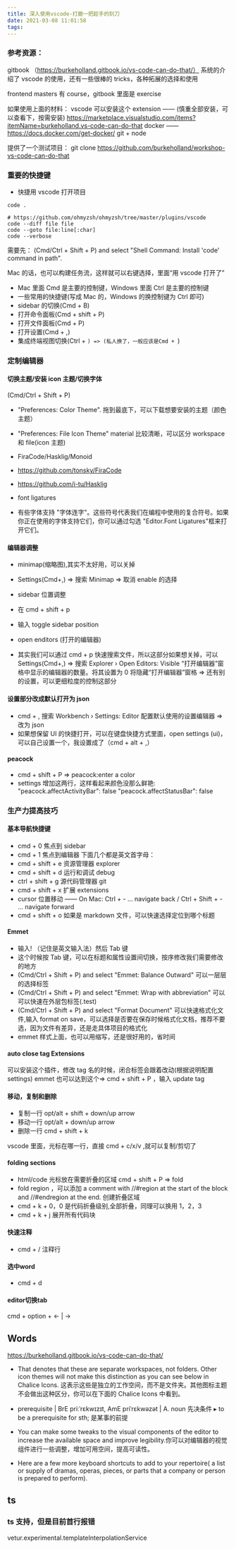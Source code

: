 ```yaml
---
title: 深入使用vscode-打磨一把趁手的刻刀
date: 2021-03-08 11:01:58
tags:
---
```


### 参考资源：

gitbook （https://burkeholland.gitbook.io/vs-code-can-do-that/）
系统的介绍了 vscode 的使用，还有一些很棒的 tricks，各种拓展的选择和使用

frontend masters 有 course，gitbook 里面是 exercise

如果使用上面的材料：
vscode 可以安装这个 extension —— (慎重全部安装，可以查看下，按需安装)
https://marketplace.visualstudio.com/items?itemName=burkeholland.vs-code-can-do-that
docker ——
https://docs.docker.com/get-docker/
git + node

提供了一个测试项目：
git clone https://github.com/burkeholland/workshop-vs-code-can-do-that

### 重要的快捷键

- 快捷用 vscode 打开项目

```
code .

# https://github.com/ohmyzsh/ohmyzsh/tree/master/plugins/vscode
code --diff file file
code --goto file:line[:char]
code --verbose

```

需要先：
(Cmd/Ctrl + Shift + P) and select "Shell Command: Install 'code' command in path".

Mac 的话，也可以构建任务流，这样就可以右键选择，里面“用 vscode 打开了”

- Mac 里面 Cmd 是主要的控制键，Windows 里面 Ctrl 是主要的控制键
- 一些常用的快捷键(写成 Mac 的，Windows 的换控制键为 Ctrl 即可)
- sidebar 的切换(Cmd + B)
- 打开命令面板(Cmd + shift + P)
- 打开文件面板(Cmd + P)
- 打开设置(Cmd + ,)
- 集成终端视图切换(Ctrl + `) => (私人换了，一般应该是Cmd + `)

### 定制编辑器

#### 切换主题/安装 icon 主题/切换字体

(Cmd/Ctrl + Shift + P)

- "Preferences: Color Theme".
拖到最底下，可以下载想要安装的主题（颜色主题）

- "Preferences: File Icon Theme"
material 比较清晰，可以区分 workspace 和 file(icon 主题)

- FiraCode/Hasklig/Monoid

- https://github.com/tonsky/FiraCode
- https://github.com/i-tu/Hasklig

- font ligatures
- 有些字体支持 "字体连字"。这些符号代表我们在编程中使用的复合符号。如果你正在使用的字体支持它们，你可以通过勾选 "Editor.Font Ligatures"框来打开它们。

#### 编辑器调整

- minimap(缩略图),其实不太好用，可以关掉

- Settings(Cmd+,) => 搜索 Minimap => 取消 enable 的选择

- sidebar 位置调整

- 在 cmd + shift + p
- 输入 toggle sidebar position

- open enditors (打开的编辑器)
- 其实我们可以通过 cmd + p 快速搜索文件，所以这部分如果想关掉，可以 Settings(Cmd+,) => 搜索 Explorer › Open Editors: Visible
  “打开编辑器”窗格中显示的编辑器的数量。将其设置为 0 将隐藏“打开编辑器”窗格 => 还有别的设置，可以更细粒度的控制这部分

#### 设置部分改成默认打开为 json

- cmd + , 搜索 Workbench › Settings: Editor 配置默认使用的设置编辑器 => 改为 json
- 如果想保留 UI 的快捷打开，可以在键盘快捷方式里面，open settings (ui)，可以自己设置一个，我设置成了（cmd + alt + ,）

#### peacock

- cmd + shift + P => peacock:enter a color
- settings 增加这两行，这样看起来颜色没那么鲜艳:
"peacock.affectActivityBar": false
"peacock.affectStatusBar": false

### 生产力提高技巧

#### 基本导航快捷键

- cmd + 0 焦点到 sidebar
- cmd + 1 焦点到编辑器
下面几个都是英文首字母：
- cmd + shift + e 资源管理器 explorer
- cmd + shift + d 运行和调试 debug
- ctrl + shift + g 源代码管理器 git
- cmd + shift + x 扩展 extensions
- cursor 位置移动 —— On Mac: Ctrl + - ... navigate back / Ctrl + Shift + - ... navigate forward
- cmd + shift + o 如果是 markdown 文件，可以快速选择定位到哪个标题

#### Emmet

- 输入! （记住是英文输入法）然后 Tab 键
- 这个时候按 Tab 键，可以在标题和属性设置间切换，按序修改我们需要修改的地方
- (Cmd/Ctrl + Shift + P) and select "Emmet: Balance Outward" 可以一层层的选择标签
- (Cmd/Ctrl + Shift + P) and select "Emmet: Wrap with abbreviation" 可以可以快速在外层包标签(.test)
- (Cmd/Ctrl + Shift + P) and select "Format Document" 可以快速格式化文件,输入 format on save，可以选择是否要在保存时候格式化文档，推荐不要选，因为文件有差异，还是走具体项目的格式化
- emmet 样式上面，也可以用缩写，还是很好用的，省时间

#### auto close tag Extensions

可以安装这个插件，修改 tag 名的时候，闭合标签会跟着改动(根据说明配置 settings)
emmet 也可以达到这个=> cmd + shift + P ，输入 update tag

#### 移动，复制和删除

- 复制一行 opt/alt + shift + down/up arrow
- 移动一行 opt/alt + down/up arrow
- 删除一行 cmd + shift + k

vscode 里面，光标在哪一行，直接 cmd + c/x/v ,就可以复制/剪切了

#### folding sections

- html/code 光标放在需要折叠的区域 cmd + shift + P => fold
- fold region ，可以添加 a comment with //#region at the start of the block and //#endregion at the end.
创建折叠区域
- cmd + k + 0，0 是代码折叠级别,全部折叠，同理可以换用 1，2，3
- cmd + k + j 展开所有代码块

#### 快速注释

- cmd + / 注释行

#### 选中word
- cmd + d

#### editor切换tab
cmd + option + <- | -> 

## Words

https://burkeholland.gitbook.io/vs-code-can-do-that/

- That denotes that these are separate workspaces, not folders. Other icon themes will not make this distinction as you can see below in Chalice Icons.
这表示这些是独立的工作空间，而不是文件夹。其他图标主题不会做出这种区分，你可以在下面的 Chalice Icons 中看到。

- prerequisite | BrE priːˈrɛkwɪzɪt, AmE priˈrɛkwəzət |
A. noun
先决条件
▸ to be a prerequisite for sth;
是某事的前提

- You can make some tweaks to the visual components of the editor to increase the available space and improve legibility.你可以对编辑器的视觉组件进行一些调整，增加可用空间，提高可读性。

- Here are a few more keyboard shortcuts to add to your repertoire( a list or supply of dramas, operas, pieces, or parts that a company or person is prepared to perform).

## ts

### ts 支持，但是目前首行报错
vetur.experimental.templateInterpolationService

### <script setup>
如果使用了<script setup>
用 Volar
禁掉 Vetur

- https://github.com/vuejs/rfcs/blob/script-setup/active-rfcs/0000-script-setup.md
- https://github.com/vuejs/vue-next/blob/master/CHANGELOG.md 里面搜索 <script setup>


### ligatures
https://worldofzero.com/posts/enable-font-ligatures-vscode/
https://marketplace.visualstudio.com/items?itemName=sdras.night-owl
https://marketplace.visualstudio.com/items?itemName=vscode-icons-team.vscode-icons


#### debug
F5进入debug模式